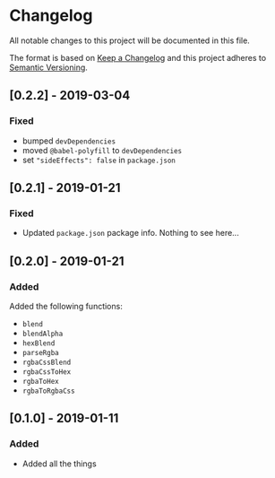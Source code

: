# Changelog
All notable changes to this project will be documented in this file.

The format is based on [Keep a Changelog](http://keepachangelog.com/en/1.0.0/)
and this project adheres to [Semantic Versioning](http://semver.org/spec/v2.0.0.html).

## [0.2.2] - 2019-03-04

### Fixed
- bumped `devDependencies`
- moved `@babel-polyfill` to `devDependencies`
- set `"sideEffects": false` in `package.json`

## [0.2.1] - 2019-01-21

### Fixed
- Updated `package.json` package info. Nothing to see here...

## [0.2.0] - 2019-01-21

### Added
Added the following functions:
* `blend`
* `blendAlpha`
* `hexBlend`
* `parseRgba`
* `rgbaCssBlend`
* `rgbaCssToHex`
* `rgbaToHex`
* `rgbaToRgbaCss`

## [0.1.0] - 2019-01-11

### Added
* Added all the things
